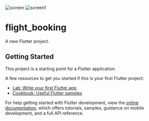 ![screen](https://github.com/JustinCheeramattathil/Flight_booking-app-UI/assets/124629809/988c7f8f-3e69-43af-833b-f122eb05467c)
![screen1](https://github.com/JustinCheeramattathil/Flight_booking-app-UI/assets/124629809/1b3f62eb-5f67-44e7-999a-8d424c3f67a3)
# flight_booking

A new Flutter project.

## Getting Started

This project is a starting point for a Flutter application.

A few resources to get you started if this is your first Flutter project:

- [Lab: Write your first Flutter app](https://docs.flutter.dev/get-started/codelab)
- [Cookbook: Useful Flutter samples](https://docs.flutter.dev/cookbook)

For help getting started with Flutter development, view the
[online documentation](https://docs.flutter.dev/), which offers tutorials,
samples, guidance on mobile development, and a full API reference.
